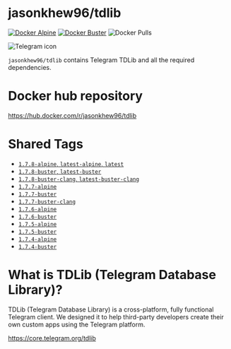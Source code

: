 # jasonkhew96/tdlib
[![Docker Alpine](https://github.com/JasonKhew96/tdlib/actions/workflows/alpine.yml/badge.svg)](https://github.com/JasonKhew96/tdlib/actions/workflows/alpine.yml)
[![Docker Buster](https://github.com/JasonKhew96/tdlib/actions/workflows/buster.yml/badge.svg)](https://github.com/JasonKhew96/tdlib/actions/workflows/buster.yml)
![Docker Pulls](https://img.shields.io/docker/pulls/jasonkhew96/tdlib)

<div><img src="https://telegram.org/img/t_logo.svg?1"
     alt="Telegram icon"/></div>


`jasonkhew96/tdlib` contains Telegram TDLib and all the required dependencies.

# Docker hub repository
https://hub.docker.com/r/jasonkhew96/tdlib

# Shared Tags
* [`1.7.8-alpine`, `latest-alpine`, `latest`][1.7.8-alpine-Dockerfile]
* [`1.7.8-buster`, `latest-buster`][1.7.8-buster-Dockerfile]
* [`1.7.8-buster-clang`, `latest-buster-clang`][1.7.8-buster-clang-Dockerfile]
* [`1.7.7-alpine`][1.7.7-alpine-Dockerfile]
* [`1.7.7-buster`][1.7.7-buster-Dockerfile]
* [`1.7.7-buster-clang`][1.7.7-buster-clang-Dockerfile]
* [`1.7.6-alpine`][1.7.6-alpine-Dockerfile]
* [`1.7.6-buster`][1.7.6-buster-Dockerfile]
* [`1.7.5-alpine`][1.7.5-alpine-Dockerfile]
* [`1.7.5-buster`][1.7.5-buster-Dockerfile]
* [`1.7.4-alpine`][1.7.4-alpine-Dockerfile]
* [`1.7.4-buster`][1.7.4-buster-Dockerfile]

# What is TDLib (Telegram Database Library)?
TDLib (Telegram Database Library) is a cross-platform, fully functional Telegram client. We designed it to help third-party developers create their own custom apps using the Telegram platform.

https://core.telegram.org/tdlib

[1.7.8-alpine-Dockerfile]: https://github.com/JasonKhew96/tdlib/blob/v1.7.8/alpine/Dockerfile
[1.7.8-buster-Dockerfile]: https://github.com/JasonKhew96/tdlib/blob/v1.7.8/buster/Dockerfile
[1.7.8-buster-clang-Dockerfile]: https://github.com/JasonKhew96/tdlib/blob/v1.7.8/buster-clang/Dockerfile
[1.7.7-alpine-Dockerfile]: https://github.com/JasonKhew96/tdlib/blob/v1.7.7/alpine/Dockerfile
[1.7.7-buster-Dockerfile]: https://github.com/JasonKhew96/tdlib/blob/v1.7.7/buster/Dockerfile
[1.7.7-buster-clang-Dockerfile]: https://github.com/JasonKhew96/tdlib/blob/v1.7.7/buster-clang/Dockerfile
[1.7.6-alpine-Dockerfile]: https://github.com/JasonKhew96/tdlib/blob/v1.7.6/alpine/Dockerfile
[1.7.6-buster-Dockerfile]: https://github.com/JasonKhew96/tdlib/blob/v1.7.6/buster/Dockerfile
[1.7.5-alpine-Dockerfile]: https://github.com/JasonKhew96/tdlib/blob/v1.7.5/alpine/Dockerfile
[1.7.5-buster-Dockerfile]: https://github.com/JasonKhew96/tdlib/blob/v1.7.5/buster/Dockerfile
[1.7.4-alpine-Dockerfile]: https://github.com/JasonKhew96/tdlib/blob/v1.7.4/alpine/Dockerfile
[1.7.4-buster-Dockerfile]: https://github.com/JasonKhew96/tdlib/blob/v1.7.4/buster/Dockerfile
